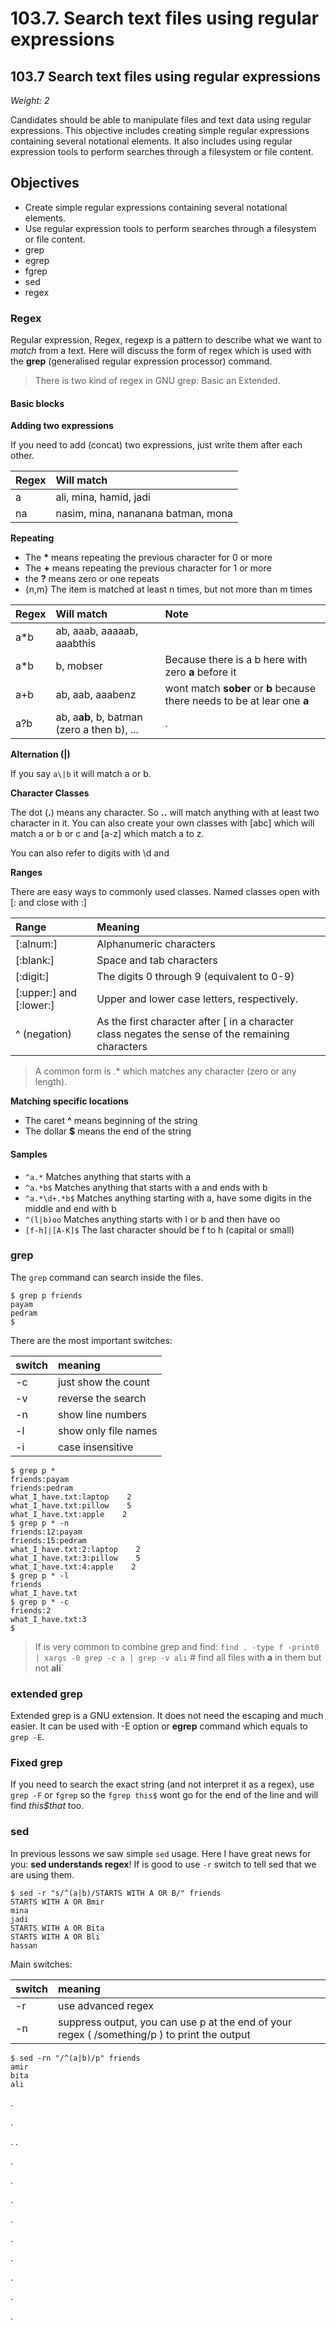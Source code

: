 # 103.7. Search text files using regular expressions

## 103.7 Search text files using regular expressions <a id="1037-search-text-files-using-regular-expressions"></a>

_Weight: 2_

Candidates should be able to manipulate files and text data using regular expressions. This objective includes creating simple regular expressions containing several notational elements. It also includes using regular expression tools to perform searches through a filesystem or file content.

## Objectives <a id="objectives"></a>

* Create simple regular expressions containing several notational elements.
* Use regular expression tools to perform searches through a filesystem or file content.
* grep
* egrep
* fgrep
* sed
* regex

### Regex <a id="regex"></a>

Regular expression, Regex, regexp is a pattern to describe what we want to _match_ from a text. Here will discuss the form of regex which is used with the **grep** \(generalised regular expression processor\) command.

> There is two kind of regex in GNU grep: Basic an Extended.

#### Basic blocks <a id="basic-blocks"></a>

**Adding two expressions**

If you need to add \(concat\) two expressions, just write them after each other.

| Regex | Will match |
| :--- | :--- |
| a | ali, mina, hamid, jadi |
| na | nasim, mina, nananana batman, mona |

**Repeating**

* The **\*** means repeating the previous character for 0 or more
* The **+** means repeating the previous character for 1 or more
* the **?** means zero or one repeats
* {n,m} The item is matched at least n times, but not more than m times

| Regex | Will match | Note |
| :--- | :--- | :--- |
| a\*b | ab, aaab, aaaaab, aaabthis |  |
| a\*b | b, mobser | Because there is a b here with zero **a** before it |
| a+b | ab, aab, aaabenz | wont match **sober** or **b** because there needs to be at lear one **a** |
| a?b | ab, a**ab**, b, batman \(zero a then b\), ... | . |

**Alternation \(\|\)**

If you say `a\|b` it will match a or b.

**Character Classes**

The dot \(**.**\) means any character. So **..** will match anything with at least two character in it. You can also create your own classes with \[abc\] which will match a or b or c and \[a-z\] which match a to z.

You can also refer to digits with \d and

**Ranges**

There are easy ways to commonly used classes. Named classes open with \[: and close with :\]

| Range | Meaning |
| :--- | :--- |
| \[:alnum:\] | Alphanumeric characters |
| \[:blank:\] | Space and tab characters |
| \[:digit:\] | The digits 0 through 9 \(equivalent to 0-9\) |
| \[:upper:\] and \[:lower:\] | Upper and lower case letters, respectively. |
| ^ \(negation\) | As the first character after \[ in a character class negates the sense of the remaining characters |

> A common form is .\* which matches any character \(zero or any length\).

**Matching specific locations**

* The caret **^** means beginning of the string
* The dollar **$** means the end of the string

#### Samples <a id="samples"></a>

* `^a.*` Matches anything that starts with a
* `^a.*b$` Matches anything that starts with a and ends with b
* `^a.*\d+.*b$` Matches anything starting with a, have some digits in the middle and end with b
* `^(l|b)oo` Matches anything starts with l or b and then have oo
* `[f-h]|[A-K]$` The last character should be f to h \(capital or small\)

### grep <a id="grep"></a>

The `grep` command can search inside the files.

```text
$ grep p friends 
payam
pedram
$
```

There are the most important switches:

| switch | meaning |
| :--- | :--- |
| -c | just show the count |
| -v | reverse the search |
| -n | show line numbers |
| -l | show only file names |
| -i | case insensitive |

```text
$ grep p *
friends:payam
friends:pedram
what_I_have.txt:laptop    2
what_I_have.txt:pillow    5
what_I_have.txt:apple    2
$ grep p * -n
friends:12:payam
friends:15:pedram
what_I_have.txt:2:laptop    2
what_I_have.txt:3:pillow    5
what_I_have.txt:4:apple    2
$ grep p * -l
friends
what_I_have.txt
$ grep p * -c
friends:2
what_I_have.txt:3
$
```

> If is very common to combine grep and find: `find . -type f -print0 | xargs -0 grep -c a | grep -v ali` \# find all files with **a** in them but not **ali**\`

### extended grep <a id="extended-grep"></a>

Extended grep is a GNU extension. It does not need the escaping and much easier. It can be used with -E option or **egrep** command which equals to `grep -E`.

### Fixed grep <a id="fixed-grep"></a>

If you need to search the exact string \(and not interpret it as a regex\), use `grep -F` or `fgrep` so the `fgrep this$` wont go for the end of the line and will find _this$that_ too.

### sed <a id="sed"></a>

In previous lessons we saw simple `sed` usage. Here I have great news for you: **sed understands regex**! If is good to use `-r` switch to tell sed that we are using them.

```text
$ sed -r "s/^(a|b)/STARTS WITH A OR B/" friends 
STARTS WITH A OR Bmir
mina
jadi
STARTS WITH A OR Bita
STARTS WITH A OR Bli
hassan
```

Main switches:

| switch | meaning |
| :--- | :--- |
| -r | use advanced regex |
| -n | suppress output, you can use p at the end of your regex \( /something/p \) to print the output |

```text
$ sed -rn "/^(a|b)/p" friends 
amir
bita
ali
```

.

.

. .

.

.

.

.

.

.

.

.

.

